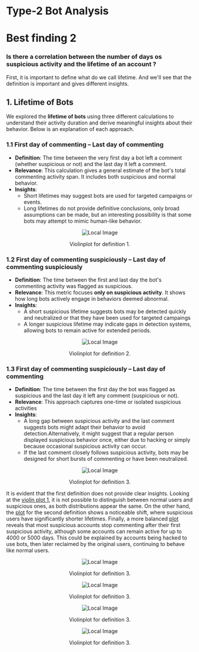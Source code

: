 # Type-2 Bot Analysis
# Best finding 2

### Is there a correlation between the number of days os suspicious activity and the lifetime of an account ?

First, it is important to define what do we call lifetime. And we'll see that the definition is important and gives different insights.

## 1. Lifetime of Bots

We explored the **lifetime of bots** using three different calculations to understand their activity duration and derive meaningful insights about their behavior. Below is an explanation of each approach.

### 1.1 First day of commenting – Last day of commenting
- **Definition**: The time between the very first day a bot left a comment (whether suspicious or not) and the last day it left a comment.
- **Relevance**: This calculation gives a general estimate of the bot's total commenting activity span. It includes both suspicious and normal behavior.
- **Insights**:
   - Short lifetimes may suggest bots are used for targeted campaigns or events.
   - Long lifetimes do not provide definitive conclusions, only broad assumptions can be made, but an interesting possibility is that some bots may attempt to mimic human-like behavior.

<div style="text-align: center;" id="lifetime_1">
  <img src="{{ site.baseurl }}/assets/data/best_finding_2/violin_lifetime_1.png" alt="Local Image">
  <p>Violinplot for definition 1.</p>
</div>

### 1.2 First day of commenting suspiciously – Last day of commenting suspiciously
- **Definition**: The time between the first and last day the bot's commenting activity was flagged as suspicious.
- **Relevance**: This metric focuses **only on suspicious activity**. It shows how long bots actively engage in behaviors deemed abnormal.
- **Insights**:
   - A short suspicious lifetime suggests bots may be detected quickly and neutralized or that they have been used for targeted campaings
   - A longer suspicious lifetime may indicate gaps in detection systems, allowing bots to remain active for extended periods.

<div style="text-align: center;" id="lifetime_2">
  <img src="{{ site.baseurl }}/assets/data/best_finding_2/violin_lifetime_2.png" alt="Local Image">
  <p>Violinplot for definition 2.</p>
</div>

### 1.3 First day of commenting suspiciously – Last day of commenting
- **Definition**: The time between the first day the bot was flagged as suspicious and the last day it left any comment (suspicious or not).
- **Relevance**: This approach captures one-time or isolated suspicious activities
- **Insights**:
   - A long gap between suspicious activity and the last comment suggests bots might adapt their behavior to avoid detection.Alternatively, it might suggest that a regular person displayed suspicious behavior once, either due to hacking or simply because occasional suspicious activity can occur.
   - If the last comment closely follows suspicious activity, bots may be designed for short bursts of commenting or have been neutralized.

<div style="text-align: center;" id="lifetime_3">
  <img src="{{ site.baseurl }}/assets/data/best_finding_2/violin_lifetime_3.png" alt="Local Image">
  <p>Violinplot for definition 3.</p>
</div>


<p>It is evident that the first definition does not provide clear insights. Looking at the <a href="#lifetime_1">violin plot 1</a>, it is not possible to distinguish between normal users and suspicious ones, as both distributions appear the same. On the other hand, the <a href="#lifetime_2">plot</a> for the second definition shows a noticeable shift, where suspicious users have significantly shorter lifetimes. Finally, a more balanced <a href="#lifetime_3">plot</a> reveals that most suspicious accounts stop commenting after their first suspicious activity, although some accounts can remain active for up to 4000 or 5000 days. This could be explained by accounts being hacked to use bots, then later reclaimed by the original users, continuing to behave like normal users.</p>



<div style="text-align: center;" id="lifetime_3">
  <img src="{{ site.baseurl }}/assets/data/best_finding_2/correlation_1.png" alt="Local Image">
  <p>Violinplot for definition 3.</p>
</div>

<div style="text-align: center;" id="lifetime_3">
  <img src="{{ site.baseurl }}/assets/data/best_finding_2/correlation_2.png" alt="Local Image">
  <p>Violinplot for definition 3.</p>
</div>

<div style="text-align: center;" id="lifetime_3">
  <img src="{{ site.baseurl }}/assets/data/best_finding_2/correlation_3.png" alt="Local Image">
  <p>Violinplot for definition 3.</p>
</div>

<div style="text-align: center;" id="lifetime_3">
  <img src="{{ site.baseurl }}/assets/data/best_finding_2/correlation_4.png" alt="Local Image">
  <p>Violinplot for definition 3.</p>
</div>
